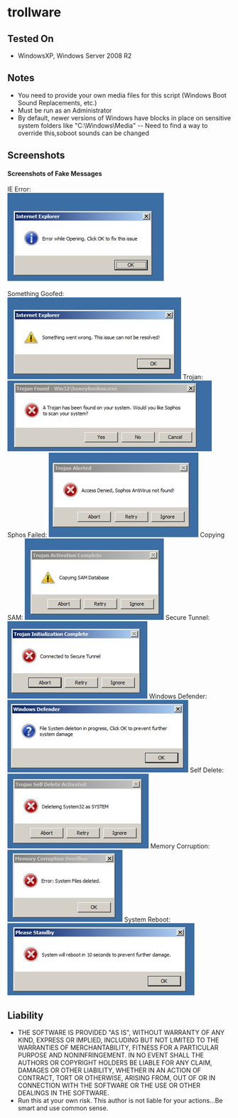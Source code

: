 # trollware

## Tested On
 - WindowsXP, Windows Server 2008 R2

## Notes
   - You need to provide your own media files for this script (Windows Boot Sound Replacements, etc.)
   - Must be run as an Administrator
   - By default, newer versions of Windows have blocks in place on sensitive system folders like "C:\Windows\Media"
   -- Need to find a way to override this,soboot sounds can be changed

## Screenshots

#### Screenshots of Fake Messages
   IE Error: <br />
   ![IE Error](/screenshots/IE_Error.jpg?raw=true "IE Error") <br /><br />
   Something Goofed:
   ![Something Goofed](/screenshots/Something_Goofed.jpg?raw=true "Something Goofed")
   Trojan:
   ![Trojan](/screenshots/Trojan.jpg?raw=true "Trojan")
   Sphos Failed:
   ![Sophos Failed](/screenshots/Sophos_Failed.jpg?raw=true "Sophos Failed")
   Copying SAM:
   ![Copying SAM](/screenshots/Copying_SAM.jpg?raw=true "Copying SAM")
   Secure Tunnel:
   ![Secure Tunnel](/screenshots/Secure_Tunnel.jpg?raw=true "Secure Tunnel")
   Windows Defender:
   ![Windows Defender](/screenshots/Windows_Defender.jpg?raw=true "Windows Defender")
   Self Delete:
   ![Self Delete](/screenshots/Self_Delete.jpg?raw=true "Self_Delete")
   Memory Corruption:<br />
   ![Memory Corruption](/screenshots/Memory_Corruption.jpg?raw=true "Memory Corruption")
   System Reboot:<br />
   ![System Reboot](/screenshots/System_Reboot.jpg?raw=true "System Reboot")

## Liability
   - THE SOFTWARE IS PROVIDED "AS IS", WITHOUT WARRANTY OF ANY KIND, EXPRESS OR IMPLIED, INCLUDING BUT NOT LIMITED TO THE WARRANTIES OF MERCHANTABILITY, FITNESS FOR A PARTICULAR PURPOSE AND NONINFRINGEMENT. IN NO EVENT SHALL THE AUTHORS OR COPYRIGHT HOLDERS BE LIABLE FOR ANY CLAIM, DAMAGES OR OTHER LIABILITY, WHETHER IN AN ACTION OF CONTRACT, TORT OR OTHERWISE, ARISING FROM, OUT OF OR IN CONNECTION WITH THE SOFTWARE OR THE USE OR OTHER DEALINGS IN THE SOFTWARE.
   - Run this at your own risk. This author is not liable for your actions...Be smart and use common sense.
